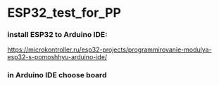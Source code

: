 # ESP32_test_for_PP

### install ESP32 to Arduino IDE:
https://microkontroller.ru/esp32-projects/programmirovanie-modulya-esp32-s-pomoshhyu-arduino-ide/

### in Arduino IDE choose board <ESP32 dev module>
